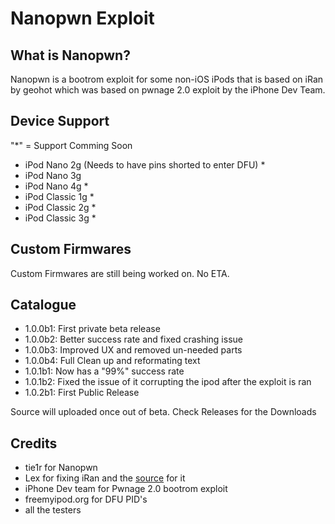 # Nanopwn Exploit

## What is Nanopwn?
Nanopwn is a bootrom exploit for some non-iOS iPods that is based on iRan by geohot which was based on pwnage 2.0 exploit by the iPhone Dev Team. 

## Device Support
"*" = Support Comming Soon
- iPod Nano 2g (Needs to have pins shorted to enter DFU) *
- iPod Nano 3g 
- iPod Nano 4g *
- iPod Classic 1g *
- iPod Classic 2g *
- iPod Classic 3g *

## Custom Firmwares
Custom Firmwares are still being worked on. No ETA.

## Catalogue
- 1.0.0b1: First private beta release 
- 1.0.0b2: Better success rate and fixed crashing issue 
- 1.0.0b3: Improved UX and removed un-needed parts
- 1.0.0b4: Full Clean up and reformating text
- 1.0.1b1: Now has a "99%" success rate
- 1.0.1b2: Fixed the issue of it corrupting the ipod after the exploit is ran
- 1.0.2b1: First Public Release


Source will uploaded once out of beta. Check Releases for the Downloads

## Credits
- tie1r for Nanopwn
- Lex for fixing iRan and the [source](http://lexploit.com/iran/) for it
- iPhone Dev team for Pwnage 2.0 bootrom exploit
- freemyipod.org for DFU PID's
- all the testers
